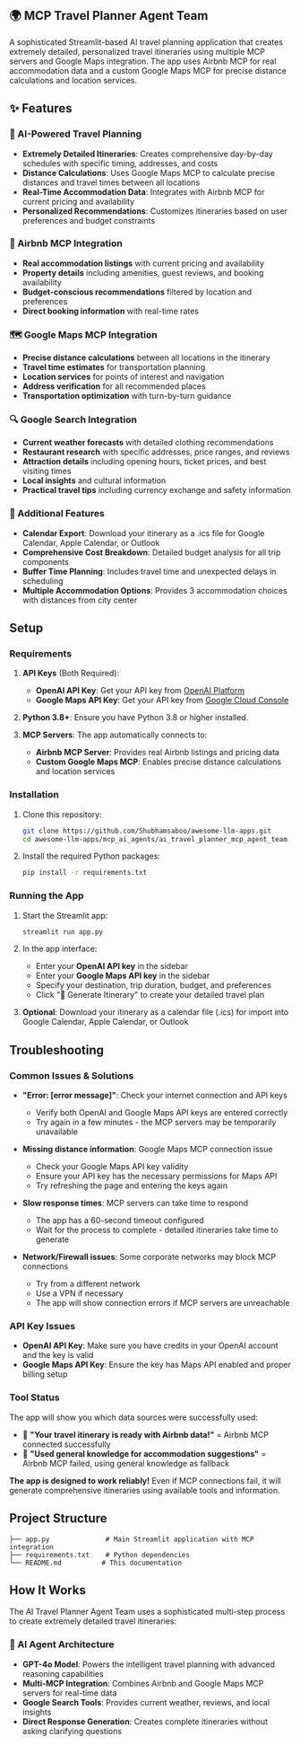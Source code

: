 ## 🌍 MCP Travel Planner Agent Team

A sophisticated Streamlit-based AI travel planning application that creates extremely detailed, personalized travel itineraries using multiple MCP servers and Google Maps integration. The app uses Airbnb MCP for real accommodation data and a custom Google Maps MCP for precise distance calculations and location services.

## ✨ Features

### 🤖 AI-Powered Travel Planning
- **Extremely Detailed Itineraries**: Creates comprehensive day-by-day schedules with specific timing, addresses, and costs
- **Distance Calculations**: Uses Google Maps MCP to calculate precise distances and travel times between all locations
- **Real-Time Accommodation Data**: Integrates with Airbnb MCP for current pricing and availability
- **Personalized Recommendations**: Customizes itineraries based on user preferences and budget constraints

### 🏨 Airbnb MCP Integration
- **Real accommodation listings** with current pricing and availability
- **Property details** including amenities, guest reviews, and booking availability
- **Budget-conscious recommendations** filtered by location and preferences
- **Direct booking information** with real-time rates

### 🗺️ Google Maps MCP Integration
- **Precise distance calculations** between all locations in the itinerary
- **Travel time estimates** for transportation planning
- **Location services** for points of interest and navigation
- **Address verification** for all recommended places
- **Transportation optimization** with turn-by-turn guidance

### 🔍 Google Search Integration
- **Current weather forecasts** with detailed clothing recommendations
- **Restaurant research** with specific addresses, price ranges, and reviews
- **Attraction details** including opening hours, ticket prices, and best visiting times
- **Local insights** and cultural information
- **Practical travel tips** including currency exchange and safety information

### 📅 Additional Features
- **Calendar Export**: Download your itinerary as a .ics file for Google Calendar, Apple Calendar, or Outlook
- **Comprehensive Cost Breakdown**: Detailed budget analysis for all trip components
- **Buffer Time Planning**: Includes travel time and unexpected delays in scheduling
- **Multiple Accommodation Options**: Provides 3 accommodation choices with distances from city center


## Setup

### Requirements

1. **API Keys** (Both Required):
    - **OpenAI API Key**: Get your API key from [OpenAI Platform](https://platform.openai.com/api-keys)
    - **Google Maps API Key**: Get your API key from [Google Cloud Console](https://console.cloud.google.com/apis/credentials)

2. **Python 3.8+**: Ensure you have Python 3.8 or higher installed.

3. **MCP Servers**: The app automatically connects to:
    - **Airbnb MCP Server**: Provides real Airbnb listings and pricing data
    - **Custom Google Maps MCP**: Enables precise distance calculations and location services

### Installation

1. Clone this repository:
   ```bash
   git clone https://github.com/Shubhamsaboo/awesome-llm-apps.git
   cd awesome-llm-apps/mcp_ai_agents/ai_travel_planner_mcp_agent_team
   ```

2. Install the required Python packages:
   ```bash
   pip install -r requirements.txt
   ```

### Running the App

1. Start the Streamlit app:
   ```bash
   streamlit run app.py
   ```

2. In the app interface:
   - Enter your **OpenAI API key** in the sidebar
   - Enter your **Google Maps API key** in the sidebar
   - Specify your destination, trip duration, budget, and preferences
   - Click "🎯 Generate Itinerary" to create your detailed travel plan

3. **Optional**: Download your itinerary as a calendar file (.ics) for import into Google Calendar, Apple Calendar, or Outlook

## Troubleshooting

### Common Issues & Solutions

- **"Error: [error message]"**: Check your internet connection and API keys
  - Verify both OpenAI and Google Maps API keys are entered correctly
  - Try again in a few minutes - the MCP servers may be temporarily unavailable

- **Missing distance information**: Google Maps MCP connection issue
  - Check your Google Maps API key validity
  - Ensure your API key has the necessary permissions for Maps API
  - Try refreshing the page and entering the keys again

- **Slow response times**: MCP servers can take time to respond
  - The app has a 60-second timeout configured
  - Wait for the process to complete - detailed itineraries take time to generate

- **Network/Firewall issues**: Some corporate networks may block MCP connections
  - Try from a different network
  - Use a VPN if necessary
  - The app will show connection errors if MCP servers are unreachable

### API Key Issues

- **OpenAI API Key**: Make sure you have credits in your OpenAI account and the key is valid
- **Google Maps API Key**: Ensure the key has Maps API enabled and proper billing setup

### Tool Status

The app will show you which data sources were successfully used:
- 🏨 **"Your travel itinerary is ready with Airbnb data!"** = Airbnb MCP connected successfully
- 📝 **"Used general knowledge for accommodation suggestions"** = Airbnb MCP failed, using general knowledge as fallback

**The app is designed to work reliably!** Even if MCP connections fail, it will generate comprehensive itineraries using available tools and information.

## Project Structure

```
├── app.py              # Main Streamlit application with MCP integration
├── requirements.txt    # Python dependencies
└── README.md          # This documentation
```

## How It Works

The AI Travel Planner Agent Team uses a sophisticated multi-step process to create extremely detailed travel itineraries:

### 🤖 AI Agent Architecture
- **GPT-4o Model**: Powers the intelligent travel planning with advanced reasoning capabilities
- **Multi-MCP Integration**: Combines Airbnb and Google Maps MCP servers for real-time data
- **Google Search Tools**: Provides current weather, reviews, and local insights
- **Direct Response Generation**: Creates complete itineraries without asking clarifying questions
